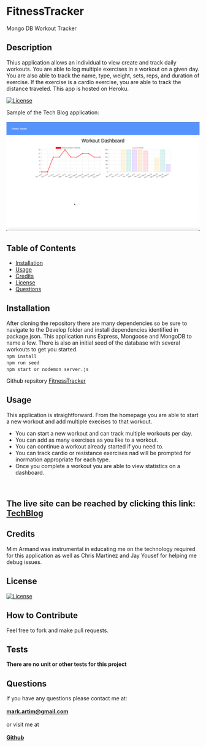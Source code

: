 # FitnessTracker
Mongo DB Workout Tracker

## Description
Thius application allows an individual to view create and track daily workouts. You are able to log multiple exercises in a workout on a given day. You are also able to track the name, type, weight, sets, reps, and duration of exercise. If the exercise is a cardio exercise, you are able to track the distance traveled. This app is hosted on Heroku.

[![License](https://img.shields.io/badge/License-MIT-yellow.svg)](https://opensource.org/licenses/MIT)

Sample of the Tech Blog application:<br><br>
![Fitness Tracker Sample Page](AppScreenshot.jpg)

## Table of Contents
- [Installation](#installation)
- [Usage](#usage)
- [Credits](#credits)
- [License](#license)
- [Questions](#questions)

## Installation
After cloning the repository there are many dependencies so be sure to navigate to the Develop folder and install dependencies identified in package.json. This application runs Express, Mongoose and MongoDB to name a few. There is also an initial seed of the database with several workouts to get you started.<br>
```npm install```<br>
```npm run seed```<br>
```npm start or nodemon server.js```

Github repsitory [FitnessTracker](https://github.com/mark-artim/FitnessTracker)

## Usage

This application is straightforward. From the homepage you are able to start a new workout and add multiple execises to that workout.
- You can start a new workout and can track multiple workouts per day.
- You can add as many exercises as you like to a workout.
- You can continue a workout already started if you need to.
- You can track cardio or resistance exercises nad will be prompted for inormation appropriate for each type.
- Once you complete a workout you are able to view statistics on a dashboard.

<br>

## The live site can be reached by clicking this link: [TechBlog](https://mrafitnesstracker.herokuapp.com)


## Credits
Mim Armand was instrumental in educating me on the technology required for this application as well as Chris Martinez and Jay Yousef for helping me debug issues.

## License
[![License](https://img.shields.io/badge/License-MIT-yellow.svg)](https://opensource.org/licenses/MIT)


## How to Contribute
Feel free to fork and make pull requests.

## Tests
**There are no unit or other tests for this project**<BR>

## Questions
If you have any questions please contact me at: <br><br>
**mark.artim@gmail.com**<br><br>
or visit me at<br><br>
[**Github**](https://github.com/mark-artim)
        

